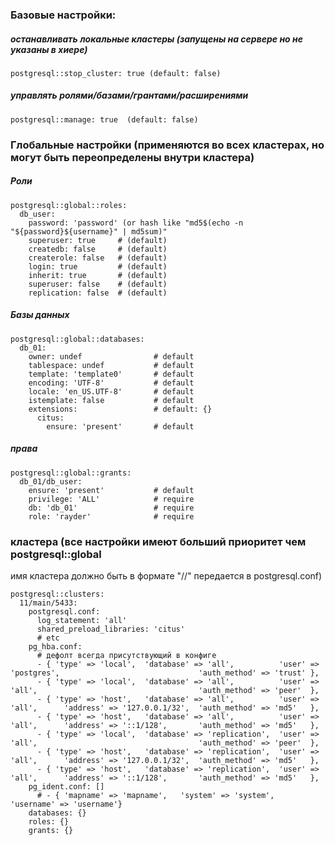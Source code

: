 ### Базовые настройки:

#####  останавливать локальные кластеры (запущены на сервере но не указаны в хиере)
```
postgresql::stop_cluster: true (default: false)
```
#####  управлять ролями/базами/грантами/расширениями
```
postgresql::manage: true  (default: false)
```

### Глобальные настройки (применяются во всех кластерах, но могут быть переопределены внутри кластера)
##### Роли
```
postgresql::global::roles:
  db_user:
    password: 'password' (or hash like "md5$(echo -n "${password}${username}" | md5sum)"
    superuser: true     # (default)
    createdb: false     # (default)
    createrole: false   # (default)
    login: true         # (default)
    inherit: true       # (default)
    superuser: false    # (default)
    replication: false  # (default)
```

##### Базы данных
```
postgresql::global::databases:
  db_01:
    owner: undef                # default 
    tablespace: undef           # default
    template: 'template0'       # default
    encoding: 'UTF-8'           # default
    locale: 'en_US.UTF-8'       # default
    istemplate: false           # default
    extensions:                 # default: {}
      citus:
        ensure: 'present'       # default
```

##### права
```
postgresql::global::grants:
  db_01/db_user:
    ensure: 'present'           # default
    privilege: 'ALL'            # require        
    db: 'db_01'                 # require
    role: 'rayder'              # require
```

### кластера (все настройки имеют больший приоритет чем postgresql::global
имя кластера должно быть в формате "<version>/<name>/<port>" передается в postgresql.conf)

```
postgresql::clusters:
  11/main/5433:
    postgresql.conf:
      log_statement: 'all'
      shared_preload_libraries: 'citus' 
      # etc
    pg_hba.conf:
      # дефолт всегда присутствующий в конфиге
      - { 'type' => 'local',  'database' => 'all',          'user' => 'postgres',                               'auth_method' => 'trust' },
      - { 'type' => 'local',  'database' => 'all',          'user' => 'all',                                    'auth_method' => 'peer'  },
      - { 'type' => 'host',   'database' => 'all',          'user' => 'all',      'address' => '127.0.0.1/32',  'auth_method' => 'md5'   },
      - { 'type' => 'host',   'database' => 'all',          'user' => 'all',      'address' => '::1/128',       'auth_method' => 'md5'   },
      - { 'type' => 'local',  'database' => 'replication',  'user' => 'all',                                    'auth_method' => 'peer'  },
      - { 'type' => 'host',   'database' => 'replication',  'user' => 'all',      'address' => '127.0.0.1/32',  'auth_method' => 'md5'   },
      - { 'type' => 'host',   'database' => 'replication',  'user' => 'all',      'address' => '::1/128',       'auth_method' => 'md5'   },
    pg_ident.conf: []
      # - { 'mapname' => 'mapname',   'system' => 'system',  'username' => 'username'}
    databases: {}
    roles: {}
    grants: {}
```